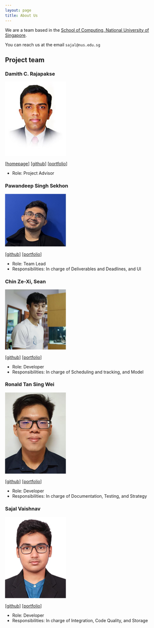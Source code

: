 ```yaml
---
layout: page
title: About Us
---
```


We are a team based in the [School of Computing, National University of Singapore](http://www.comp.nus.edu.sg).

You can reach us at the email `sajal@nus.edu.sg`

## Project team

### Damith C. Rajapakse

<img src="images/damithc.png" width="200px">

[[homepage](http://www.comp.nus.edu.sg/~damithch)]
[[github](https://github.com/damithc)]
[[portfolio](team/damithc.md)]

* Role: Project Advisor

### Pawandeep Singh Sekhon

<img src="images/pss-coder.png" width="200px">

[[github](http://github.com/pss-coder)]
[[portfolio](team/pss-coder.md)]

* Role: Team Lead
* Responsibilities: In charge of Deliverables and Deadlines, and UI

### Chin Ze-Xi, Sean

<img src="images/xnajasho.png" width="200px">

[[github](http://github.com/xnajasho)] 
[[portfolio](team/xnajasho.md)]

* Role: Developer
* Responsibilities: In charge of Scheduling and tracking, and Model

### Ronald Tan Sing Wei

<img src="images/ronaldtansingwei.png" width="200px">

[[github](http://github.com/ronaldtansingwei)]
[[portfolio](team/ronaldtansingwei.md)]

* Role: Developer
* Responsibilities: In charge of Documentation, Testing, and Strategy

### Sajal Vaishnav

<img src="images/sajalvaishnav.png" width="200px">

[[github](http://github.com/sajalvaishnav)]
[[portfolio](team/sajalvaishnav.md)]

* Role: Developer
* Responsibilities: In charge of Integration, Code Quality, and Storage
